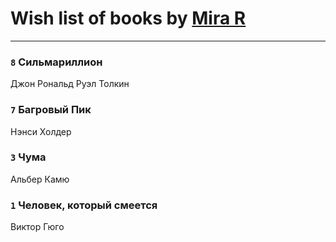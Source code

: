 # Wish list of books by [Mira R](https://plus.google.com/103293621948650602575)
---

### `8` Сильмариллион
Джон Рональд Руэл Толкин

### `7` Багровый Пик
Нэнси Холдер

### `3` Чума
Альбер Камю

### `1` Человек, который смеется
Виктор Гюго

